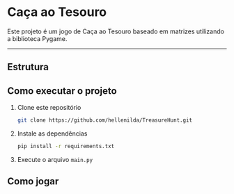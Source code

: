# Caça ao Tesouro

Este projeto é um jogo de Caça ao Tesouro baseado em matrizes utilizando a biblioteca Pygame.

---

## Estrutura

## Como executar o projeto

1. Clone este repositório
    ```bash
    git clone https://github.com/hellenilda/TreasureHunt.git
    ```

2. Instale as dependências
    ```bash
    pip install -r requirements.txt
    ```

3. Execute o arquivo `main.py`

## Como jogar